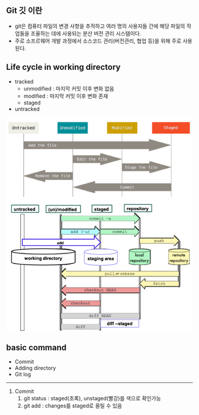 ## Git 깃 이란
* git은 컴퓨터 파일의 변경 사항을 추적하고 여러 명의 사용자들 간에 해당 파일의 작업들을 조율하는 데에 사용되는 분산 버전 관리 시스템이다. 
* 주로 소프르웨어 개발 과정에서 소스코드 관리(버전관리, 협업 등)을 위해 주로 사용된다.

## Life cycle in working directory
* tracked
    * unmodified : 마지막 커밋 이후 변화 없음
    * modified : 마지막 커밋 이후 변화 존재
    * staged
* untracked

![ex_screenshot](./images/status.png)
![ex_screenshot](./images/life-cycle.png)

## basic command
* Commit
* Adding directory
* Git log
---
1. Commit 
    1. git status : staged(초록), unstaged(빨강)를 색으로 확인가능
    2. git add : changes를 staged로 올릴 수 있음
    
